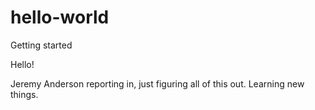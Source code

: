 # hello-world
Getting started


Hello!

Jeremy Anderson reporting in, just figuring all of this out. Learning new things.
